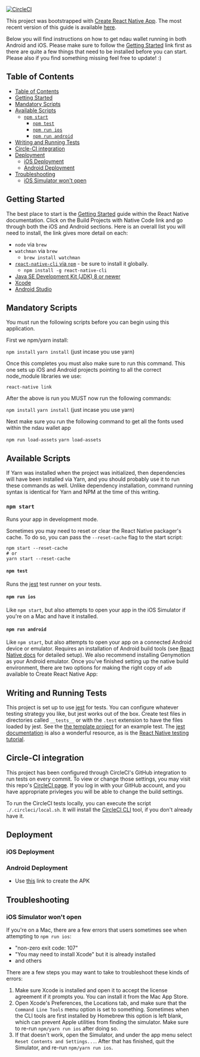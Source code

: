 [![CircleCI](https://circleci.com/gh/oneiro-ndev/ndau-wallet-rn.svg?style=svg&circle-token=78d92a0e256f79e59d9ca0b2b7617b910db81323)](https://circleci.com/gh/oneiro-ndev/ndau-wallet-rn)

This project was bootstrapped with [Create React Native App](https://github.com/react-community/create-react-native-app). The most recent version of this guide is available [here](https://github.com/react-community/create-react-native-app/blob/master/react-native-scripts/template/README.md).

Below you will find instructions on how to get ndau wallet running in both Android and iOS. Please make sure to follow the [Getting Started](#getting-started) link first as there are quite a few things that need to be installed before you can start. Please also if you find something missing feel free to update! :)

## Table of Contents

- [Table of Contents](#table-of-contents)
- [Getting Started](#getting-started)
- [Mandatory Scripts](#mandatory-scripts)
- [Available Scripts](#available-scripts)
    - [`npm start`](#npm-start)
        - [`npm test`](#npm-test)
        - [`npm run ios`](#npm-run-ios)
        - [`npm run android`](#npm-run-android)
- [Writing and Running Tests](#writing-and-running-tests)
- [Circle-CI integration](#circle-ci-integration)
- [Deployment](#deployment)
    - [iOS Deployment](#ios-deployment)
    - [Android Deployment](#android-deployment)
- [Troubleshooting](#troubleshooting)
    - [iOS Simulator won't open](#ios-simulator-wont-open)

## Getting Started

The best place to start is the [Getting Started](https://facebook.github.io/react-native/docs/getting-started.html) guide within the React Native documentation. Click on the Build Projects with Native Code link and go through both the iOS and Android sections. Here is an overall list you will need to install, the link gives more detail on each:

- `node` via `brew`
- `watchman` via `brew`
  - `brew install watchman`
- [`react-native-cli` via `npm`](https://www.npmjs.com/package/react-native-cli) - be sure to install it globally.
  - `npm install -g react-native-cli`
- [Java SE Development Kit (JDK) 8 or newer](http://www.oracle.com/technetwork/java/javase/downloads/jdk8-downloads-2133151.html)
- [Xcode](https://itunes.apple.com/us/app/xcode/id497799835?mt=12)
- [Android Studio](https://developer.android.com/studio/)

## Mandatory Scripts

You must run the following scripts before you can begin using this application.

First we npm/yarn install:

`npm install`
`yarn install` (just incase you use yarn)

Once this completes you must also make sure to run this command. This one sets up iOS and Android projects pointing to all the correct node_module libraries we use:

`react-native link`

After the above is run you MUST now run the following commands:

`npm install`
`yarn install` (just incase you use yarn)

Next make sure you run the following command to get all the
fonts used within the ndau wallet app

`npm run load-assets`
`yarn load-assets`

## Available Scripts

If Yarn was installed when the project was initialized, then dependencies will have been installed via Yarn, and you should probably use it to run these commands as well. Unlike dependency installation, command running syntax is identical for Yarn and NPM at the time of this writing.

### `npm start`

Runs your app in development mode.

Sometimes you may need to reset or clear the React Native packager's cache. To do so, you can pass the `--reset-cache` flag to the start script:

```
npm start --reset-cache
# or
yarn start --reset-cache
```

#### `npm test`

Runs the [jest](https://github.com/facebook/jest) test runner on your tests.

#### `npm run ios`

Like `npm start`, but also attempts to open your app in the iOS Simulator if you're on a Mac and have it installed.

#### `npm run android`

Like `npm start`, but also attempts to open your app on a connected Android device or emulator. Requires an installation of Android build tools (see [React Native docs](https://facebook.github.io/react-native/docs/getting-started.html) for detailed setup). We also recommend installing Genymotion as your Android emulator. Once you've finished setting up the native build environment, there are two options for making the right copy of `adb` available to Create React Native App:


## Writing and Running Tests

This project is set up to use [jest](https://facebook.github.io/jest/) for tests. You can configure whatever testing strategy you like, but jest works out of the box. Create test files in directories called `__tests__` or with the `.test` extension to have the files loaded by jest. See the [the template project](https://github.com/react-community/create-react-native-app/blob/master/react-native-scripts/template/App.test.js) for an example test. The [jest documentation](https://facebook.github.io/jest/docs/en/getting-started.html) is also a wonderful resource, as is the [React Native testing tutorial](https://facebook.github.io/jest/docs/en/tutorial-react-native.html).

## Circle-CI integration

This project has been configured through CircleCI's GitHub integration to run tests on every commit. To view or change those settings, you may visit this repo's [CircleCI page](https://circleci.com/gh/oneiro-ndev/ndau-wallet-rn). If you log in with your GitHub account, and you have appropriate privleges you will be able to change the build settings.

To run the CircleCI tests locally, you can execute the script `./.circleci/local.sh`. It will install the [CircleCI CLI](https://circleci.com/docs/2.0/local-cli/) tool, if you don't already have it.

## Deployment
### iOS Deployment

### Android Deployment

- Use [this](https://facebook.github.io/react-native/docs/signed-apk-android.html) link to create the APK

## Troubleshooting

### iOS Simulator won't open

If you're on a Mac, there are a few errors that users sometimes see when attempting to `npm run ios`:

* "non-zero exit code: 107"
* "You may need to install Xcode" but it is already installed
* and others

There are a few steps you may want to take to troubleshoot these kinds of errors:

1. Make sure Xcode is installed and open it to accept the license agreement if it prompts you. You can install it from the Mac App Store.
2. Open Xcode's Preferences, the Locations tab, and make sure that the `Command Line Tools` menu option is set to something. Sometimes when the CLI tools are first installed by Homebrew this option is left blank, which can prevent Apple utilities from finding the simulator. Make sure to re-run `npm/yarn run ios` after doing so.
3. If that doesn't work, open the Simulator, and under the app menu select `Reset Contents and Settings...`. After that has finished, quit the Simulator, and re-run `npm/yarn run ios`.

